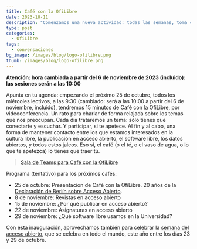 ```yaml
---
title: Café con la OfiLibre
date: 2023-10-11
description: "Comenzamos una nueva actividad: todas las semanas, toma café con la OfiLibre"
type: post
categories:
  - OfiLibre
tags:
  - conversaciones
bg_image: /images/blog/logo-ofilibre.png
thumb: /images/blog/logo-ofilibre.png
---
```


**Atención: hora cambiada a partir del 6 de noviembre de 2023 (incluido): las sesiones serán a las 10:00**

Apunta en tu agenda: empezando el próximo 25 de octubre, todos los miércoles lectivos, a las 9:30 (cambiado: será a las 10:00 a partir del 6 de noviembre, incluido), tendremos 15 minutos de Café con la OfiLibre, por videoconferencia. Un rato para charlar de forma relajada sobre los temas que nos preocupan. Cada día trataremos un tema: sólo tienes que conectarte y escuchar. Y participar, si te apetece. Al fin y al cabo, una forma de mantener contacto entre los que estamos interesados en la cultura libre, la publicación en acceso abierto, el software libre, los datos abiertos, y todos estos jaleos. Eso sí, el café (o el té, o el vaso de agua, o lo que te apetezca) lo tienes que traer tú.

> [Sala de Teams para Café con la OfiLibre](https://teams.microsoft.com/l/meetup-join/19%3ameeting_NTQ0ODZlYWItMzRkNi00OTMwLWE3MDEtMzNiY2Y4N2U1MjQ5%40thread.v2/0?context=%7b%22Tid%22%3a%225f84c4ea-370d-4b9e-830c-756f8bf1b51f%22%2c%22Oid%22%3a%22f39a6111-b3eb-43a6-98c0-a4d0f78c6742%22%7d)

Programa (tentativo) para los próximos cafés:

* 25 de octubre: Presentación de Café con la OfiLibre. 20 años de la [Declaración de Berlín sobre Acceso Abierto](https://openaccess.mpg.de/Berlin-Declaration).
* 8 de noviembre: Revistas en acceso abierto
* 15 de noviembre: ¿Por qué publicar en acceso abierto?
* 22 de noviembre: Asignaturas en acceso abierto
* 29 de noviembre: ¿Qué software libre usamos en la Universidad?

Con esta inauguración, aprovechamos también para celebrar la [semana del acceso abierto](https://www.openaccessweek.org/), que se celebra en todo el mundo, este año entre los días 23 y 29 de octubre.
